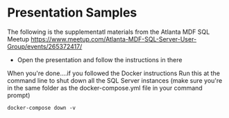 # Presentation Samples
The following is the supplementatl materials from the Atlanta MDF SQL Meetup
https://www.meetup.com/Atlanta-MDF-SQL-Server-User-Group/events/265372417/

* Open the presentation and follow the instructions in there

When you're done....if you followed the Docker instructions
Run this at the command line to shut down all the SQL Server instances (make sure you're in the same folder as the docker-compose.yml file in your command prompt)

`docker-compose down -v`